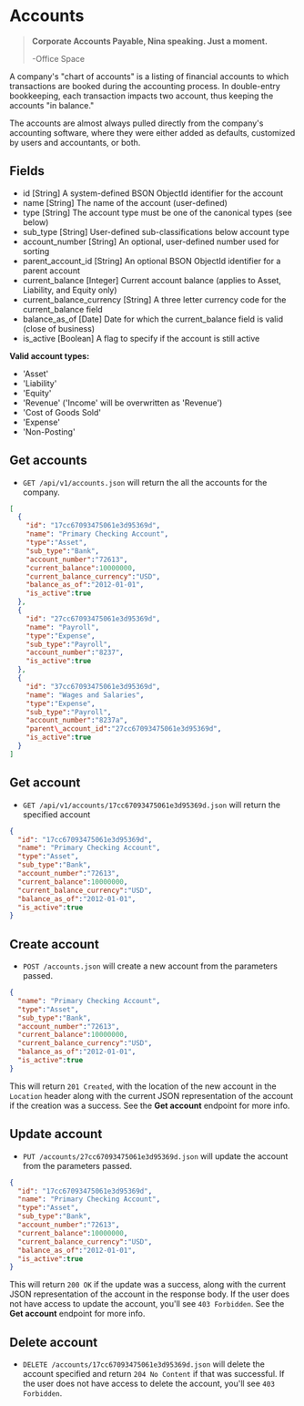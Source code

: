 Accounts
========

> **Corporate Accounts Payable, Nina speaking. Just a moment.**
>
> -Office Space

A company's "chart of accounts" is a listing of financial accounts to which transactions are booked during the accounting process. In double-entry bookkeeping, each transaction impacts two account, thus keeping the accounts "in balance."

The accounts are almost always pulled directly from the company's accounting software, where they were either added as defaults, customized by users and accountants, or both.


Fields
------

* id [String] A system-defined BSON ObjectId identifier for the account
* name [String] The name of the account (user-defined)
* type [String] The account type must be one of the canonical types (see below)
* sub_type [String] User-defined sub-classifications below account type
* account_number [String] An optional, user-defined number used for sorting
* parent\_account_id [String] An optional BSON ObjectId identifier for a parent account
* current\_balance [Integer] Current account balance (applies to Asset, Liability, and Equity only)
* current\_balance\_currency [String] A three letter currency code for the current_balance field
* balance\_as\_of [Date] Date for which the current_balance field is valid (close of business)
* is_active [Boolean] A flag to specify if the account is still active

**Valid account types:**

* 'Asset'
* 'Liability'
* 'Equity'
* 'Revenue' ('Income' will be overwritten as 'Revenue')
* 'Cost of Goods Sold'
* 'Expense'
* 'Non-Posting'


Get accounts
------------

* `GET /api/v1/accounts.json` will return the all the accounts for the company.

```json
[
  {
    "id": "17cc67093475061e3d95369d",
    "name": "Primary Checking Account",
    "type":"Asset",
    "sub_type":"Bank",
    "account_number":"72613",
    "current_balance":10000000,
    "current_balance_currency":"USD",
    "balance_as_of":"2012-01-01",
    "is_active":true
  },
  {
    "id": "27cc67093475061e3d95369d",
    "name": "Payroll",
    "type":"Expense",
    "sub_type":"Payroll",
    "account_number":"8237",
    "is_active":true
  },
  {
    "id": "37cc67093475061e3d95369d",
    "name": "Wages and Salaries",
    "type":"Expense",
    "sub_type":"Payroll",
    "account_number":"8237a",
    "parent\_account_id":"27cc67093475061e3d95369d",
    "is_active":true
  }
]
```


Get account
-----------

* `GET /api/v1/accounts/17cc67093475061e3d95369d.json` will return the specified account

```json
{
  "id": "17cc67093475061e3d95369d",
  "name": "Primary Checking Account",
  "type":"Asset",
  "sub_type":"Bank",
  "account_number":"72613",
  "current_balance":10000000,
  "current_balance_currency":"USD",
  "balance_as_of":"2012-01-01",
  "is_active":true
}
```


Create account
--------------

* `POST /accounts.json` will create a new account from the parameters passed.

```json
{
  "name": "Primary Checking Account",
  "type":"Asset",
  "sub_type":"Bank",
  "account_number":"72613",
  "current_balance":10000000,
  "current_balance_currency":"USD",
  "balance_as_of":"2012-01-01",
  "is_active":true
}
```

This will return `201 Created`, with the location of the new account in the `Location` header along with the current JSON representation of the account if the creation was a success. See the **Get account** endpoint for more info.


Update account
--------------

* `PUT /accounts/27cc67093475061e3d95369d.json` will update the account from the parameters passed.

```json
{
  "id": "17cc67093475061e3d95369d",
  "name": "Primary Checking Account",
  "type":"Asset",
  "sub_type":"Bank",
  "account_number":"72613",
  "current_balance":10000000,
  "current_balance_currency":"USD",
  "balance_as_of":"2012-01-01",
  "is_active":true
}
```

This will return `200 OK` if the update was a success, along with the current JSON representation of the account in the response body. If the user does not have access to update the account, you'll see `403 Forbidden`. See the **Get account** endpoint for more info.


Delete account
-------------

* `DELETE /accounts/17cc67093475061e3d95369d.json` will delete the account specified and return `204 No Content` if that was successful. If the user does not have access to delete the account, you'll see `403 Forbidden`.